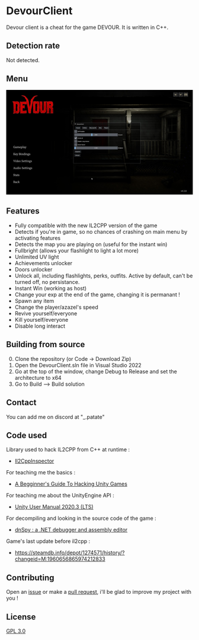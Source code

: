 # DevourClient

Devour client is a cheat for the game DEVOUR. It is written in C++.

## Detection rate

Not detected.

## Menu
![menu screenshot](screenshots/menu_screenshot.jpg)

## Features

* Fully compatible with the new IL2CPP version of the game
* Detects if you're in game, so no chances of crashing on main menu by activating features
* Detects the map you are playing on (useful for the instant win)
* Fullbright (allows your flashlight to light a lot more)
* Unlimited UV light
* Achievements unlocker
* Doors unlocker
* Unlock all, including flashlights, perks, outfits. Active by default, can't be turned off, no persistance.
* Instant Win (working as host)
* Change your exp at the end of the game, changing it is permanant !
* Spawn any item
* Change the player/azazel's speed
* Revive yourself/everyone
* Kill yourself/everyone
* Disable long interact

## Building from source

0. Clone the repository (or Code -> Download Zip)
1. Open the DevourClient.sln file in Visual Studio 2022
2. Go at the top of the window, change Debug to Release and set the architecture to x64
3. Go to Build --> Build solution

## Contact

You can add me on discord at "_.patate"

## Code used

Library used to hack IL2CPP from C++ at runtime :
* [Il2CppInspector](https://github.com/djkaty/Il2CppInspector)

For teaching me the basics :
* [A Begginner's Guide To Hacking Unity Games](https://www.unknowncheats.me/wiki/A_Beginner%27s_Guide_To_Hacking_Unity_Games)

For teaching me about the UnityEngine API :
* [Unity User Manual 2020.3 (LTS)](https://docs.unity3d.com/Manual/index.html)

For decompiling and looking in the source code of the game :
* [dnSpy : a .NET debugger and assembly editor](https://github.com/dnSpy/dnSpy)

Game's last update before il2cpp :
* https://steamdb.info/depot/1274571/history/?changeid=M:1960656865974212833

## Contributing

Open an [issue](https://github.com/ALittlePatate/DevourClient/issues/new) or make a [pull request](https://github.com/ALittlePatate/DevourClient/pulls), i'll be glad to improve my project with you !

## License

[GPL 3.0](https://www.gnu.org/licenses/gpl-3.0.md)

